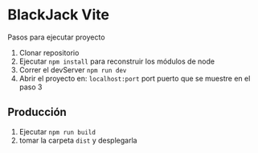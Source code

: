 # BlackJack Vite

Pasos para ejecutar proyecto

1. Clonar repositorio
2. Ejecutar ```npm install``` para reconstruir los módulos de node
3. Correr el devServer ```npm run dev```
4. Abrir el proyecto en: ```localhost:port``` port puerto que se muestre en el paso 3

## Producción

1. Ejecutar ```npm run build```
2. tomar la carpeta ```dist``` y desplegarla